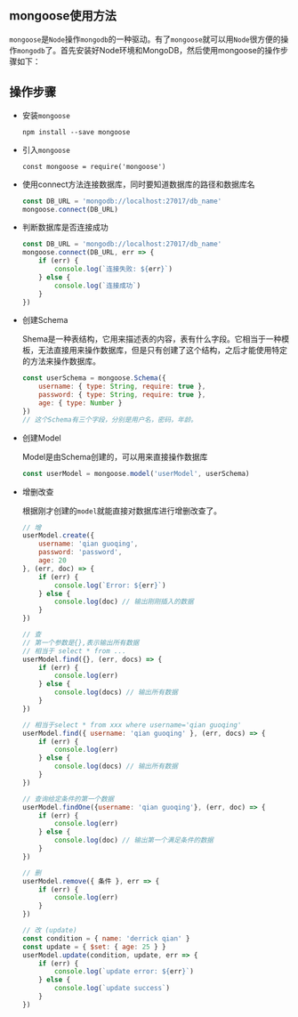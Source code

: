 ## mongoose使用方法

`mongoose`是`Node`操作`mongodb`的一种驱动。有了`mongoose`就可以用`Node`很方便的操作`mongodb`了。首先安装好Node环境和MongoDB，然后使用mongoose的操作步骤如下：

## 操作步骤

- 安装`mongoose`
	
	`npm install --save mongoose`
	
- 引入`mongoose`

	`const mongoose = require('mongoose')`
	
- 使用connect方法连接数据库，同时要知道数据库的路径和数据库名

	```javascript
	const DB_URL = 'mongodb://localhost:27017/db_name'
	mongoose.connect(DB_URL)
	```
	
- 判断数据库是否连接成功

	```javascript
	const DB_URL = 'mongodb://localhost:27017/db_name'
	mongoose.connect(DB_URL, err => {
		if (err) {
			console.log(`连接失败: ${err}`)
		} else {
			console.log(`连接成功`)
		}
	})
	```
	
- 创建Schema
	
	Shema是一种表结构，它用来描述表的内容，表有什么字段。它相当于一种模板，无法直接用来操作数据库，但是只有创建了这个结构，之后才能使用特定的方法来操作数据库。
	
	```javascript
	const userSchema = mongoose.Schema({
		username: { type: String, require: true },
		password: { type: String, require: true },
		age: { type: Number }
	})
	// 这个Schema有三个字段，分别是用户名，密码，年龄。
	```
	
- 创建Model
	
	Model是由Schema创建的，可以用来直接操作数据库
	
	```javascript
	const userModel = mongoose.model('userModel', userSchema)
	```

- 增删改查

	根据刚才创建的`model`就能直接对数据库进行增删改查了。
	
	```javascript
	// 增
	userModel.create({
		username: 'qian guoqing',
		password: 'password',
		age: 20
	}, (err, doc) => {
		if (err) {
			console.log(`Error: ${err}`)
		} else {
			console.log(doc) // 输出刚刚插入的数据
		}
	})
	
	// 查
	// 第一个参数是{},表示输出所有数据
	// 相当于 select * from ...
	userModel.find({}, (err, docs) => { 
		if (err) {
			console.log(err)
		} else {
			console.log(docs) // 输出所有数据
		}
	})
	
	// 相当于select * from xxx where username='qian guoqing'
	userModel.find({ username: 'qian guoqing' }, (err, docs) => { 
		if (err) {
			console.log(err)
		} else {
			console.log(docs) // 输出所有数据
		}
	})
	
	// 查询给定条件的第一个数据
	userModel.findOne({username: 'qian guoqing'}, (err, doc) => {
		if (err) {
			console.log(err)
		} else {
			console.log(doc) // 输出第一个满足条件的数据
		}
	})
	
	// 删
	userModel.remove({ 条件 }, err => {
		if (err) {
			console.log(err)
		}
	})
	
	// 改 (update)
	const condition = { name: 'derrick qian' }
	const update = { $set: { age: 25 } } 
	userModel.update(condition, update, err => {
		if (err) {
			console.log(`update error: ${err}`)
		} else {
			console.log(`update success`)
		}
	})
	```